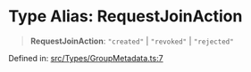 # Type Alias: RequestJoinAction

> **RequestJoinAction**: `"created"` \| `"revoked"` \| `"rejected"`

Defined in: [src/Types/GroupMetadata.ts:7](https://github.com/Fokusdotid/Baileys/blob/49e815e65b8f4aea31725e09dcf4815734557e39/src/Types/GroupMetadata.ts#L7)
